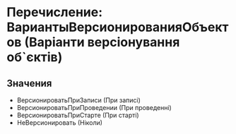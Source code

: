 ﻿# Перечисление: ВариантыВерсионированияОбъектов (Варіанти версіонування об`єктів)

## Значения

- ВерсионироватьПриЗаписи (При записі)
- ВерсионироватьПриПроведении (При проведенні)
- ВерсионироватьПриСтарте (При старті)
- НеВерсионировать (Ніколи)

